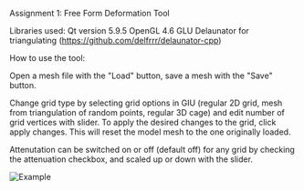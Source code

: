 Assignment 1: Free Form Deformation Tool

Libraries used: 
    Qt version 5.9.5
    OpenGL 4.6
    GLU
    Delaunator for triangulating (https://github.com/delfrrr/delaunator-cpp) 

How to use the tool:

Open a mesh file with the "Load" button, save a mesh with the "Save" button.

Change grid type by selecting grid options in GIU (regular 2D grid, mesh from triangulation of random points, regular 3D cage) and edit number of grid vertices with slider.
To apply the desired changes to the grid, click apply changes. This will reset the model mesh to the one originally loaded. 

Attenutation can be switched on or off (default off) for any grid by checking the attenuation checkbox, and scaled up or down with the slider.

![Example](https://media.giphy.com/media/btRWgnTUqRztYbBdZD/giphy.gif)
